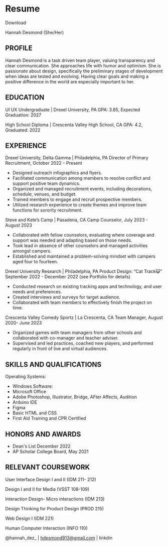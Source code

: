 # Resume

Download
<!--make "Hannah Desmond" 22pt Font-->
Hannah Desmond (She/Her)

## PROFILE

Hannah Desmond is a task driven team player, valuing transparency and clear communication. She approaches life with humor and optimism. She is passionate about design, specifically the preliminary stages of development when ideas are tested and evolving. Having clear goals and making a positive difference in the world are especially important to her.

## EDUCATION

UI UX Undergraduate | Drexel University, PA
GPA: 3.85, Expected Graduation: 2027

High School Diploma | Crescenta Valley High School, CA
GPA: 4.2, Graduated: 2022

## EXPERIENCE

Drexel University, Delta Gamma | Philadelphia, PA
Director of Primary Recruitment, October 2022 – Present

- Designed outreach infographics and flyers.
- Facilitated communication among members to resolve conflict and support positive team dynamics.
- Organized and managed recruitment events, including decorations, schedule, venues, and budget.
- Trained members to engage and recruit prospective members.
- Utilized research experience to create themes and improve team functions for sorority recruitment.

Steve and Kate’s Camp | Pasadena, CA
Camp Counselor, July 2023 - August 2023

- Collaborated with fellow counselors, evaluating where coverage and support was needed and adapting based on those needs.
- Took lead in absence of other counselors and managed activities amongst campers.
- Established and maintained a problem-solving mindset with campers aged four to fourteen.

Drexel University Research | Philadelphia, PA
Product Design: “Cat Track😺” 
September 2022 - December 2022 (see Portfolio for details)

- Conducted research on existing tracking apps and technology, and user needs and preferences.
- Created interviews and surveys for target audience.
- Collaborated with team members to effectively finish the project on time.

Crescenta Valley Comedy Sportz | La Crescenta, CA
Team Manager, August 2020- June 2023

- Organized games with team managers from other schools and collaborated with co-manager and teacher adviser.
- Supervised and led practices, coached new players, and performed regularly in front of live and virtual audiences.

## SKILLS AND QUALIFICATIONS

Operating Systems: 
- Windows
Software: 
- Microsoft Office 
- Adobe Photoshop, Illustrator, Bridge, AFter Affects, Audition
- Arduino IDE
- Figma
- Basic HTML and CSS
- First Aid Training and CPR Certified

## HONORS AND AWARDS

- Dean's List December 2022
- AP Scholar College Board, May 2021

## RELEVANT COURSEWORK

User Interface Design I and II (IDM 211- 212)

Design I and II for Media (VSST 108-109)

Interaction Design- Micro interactions (IDM 213)

Design Thinking for Product Design (PROD 215)

Web Design I (IDM 221)

Human Computer Interaction (INFO 110)

@hannah_dez_ | hdesmond913@gmail.com | linkdin